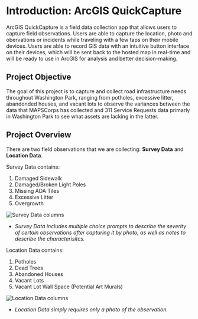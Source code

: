 # Introduction: ArcGIS QuickCapture 
ArcGIS QuickCapture is a field data collection app that allows users to capture field observations. Users are able to capture the location, photo and obervations or incidents while traveling with a few taps on their mobile devices. Users are able to record GIS data with an intuitive button interface on their devices, which will be sent back to the hosted map in real-time and will be ready to use in ArcGIS for analysis and better decision-making.

## Project Objective 
 The goal of this project is to capture and collect road infrastructure needs throughout Washington Park, ranging from potholes, excessive litter, abandonded houses, and vacant lots to observe the variances between the data that MAPSCorps has collected and 311 Service Requests data primarly in Washington Park to see what assets are lacking in the latter.

## Project Overview
There are two field observations that we are collecting: **Survey Data** and **Location Data**. 

Survey Data contains:
1. Damaged Sidewalk
2. Damaged/Broken Light Poles
3. Missing ADA Tiles
4. Excessive Litter
5. Overgrowth 

![Survey Data columns](https://imgur.com/Qu0Lukw "Survey Data")
- *Survey Data includes multiple choice prompts to describe the severity of certain observations after capturing it by photo, as well as notes to describe the characterisitcs.*

Location Data contains:
1. Potholes
2. Dead Trees
3. Abandoned Houses 
4. Vacant Lots
5. Vacant Lot Wall Space (Potential Art Murals)

![Location Data columns](https://i.imgur.com/HQtq002.png "Location Data")
- *Location Data simply requires only a photo of the observation.*

